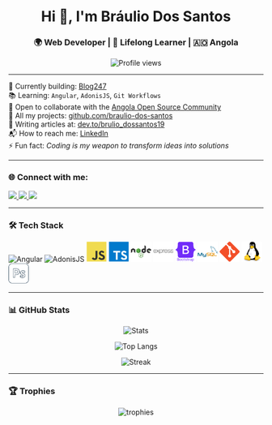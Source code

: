<h1 align="center">Hi 👋, I'm Bráulio Dos Santos</h1>
<h3 align="center">🌍 Web Developer | 🌱 Lifelong Learner | 🇦🇴 Angola</h3>

<div align="center">
  <img src="https://komarev.com/ghpvc/?username=braulio-dos-santos&label=Profile%20views&color=blueviolet&style=flat" alt="Profile views" />
</div>

---

🔭 Currently building: [Blog247](https://github.com/braulio-dos-santos/blog247_frontend)  
📚 Learning: `Angular`, `AdonisJS`, `Git Workflows`  
🤝 Open to collaborate with the [Angola Open Source Community](https://github.com/angolaosc)  
💼 All my projects: [github.com/braulio-dos-santos](https://github.com/braulio-dos-santos)  
🧠 Writing articles at: [dev.to/brulio_dossantos19](https://dev.to/brulio_dossantos19)  
📬 How to reach me: [LinkedIn](https://www.linkedin.com/in/br%C3%A1ulio-dos-santos-0875bb268/)  
⚡ Fun fact: *Coding is my weapon to transform ideas into solutions*

---

### 🌐 Connect with me:

<p align="left">
  <a href="https://dev.to/brulio_dossantos19" target="_blank">
    <img src="https://img.shields.io/badge/dev.to-000000?style=for-the-badge&logo=devdotto&logoColor=white" />
  </a>
  <a href="https://www.linkedin.com/in/br%C3%A1ulio-dos-santos-0875bb268/" target="_blank">
    <img src="https://img.shields.io/badge/LinkedIn-0A66C2?style=for-the-badge&logo=linkedin&logoColor=white" />
  </a>
  <a href="https://web.facebook.com/brauliojunior19" target="_blank">
    <img src="https://img.shields.io/badge/Facebook-1877F2?style=for-the-badge&logo=facebook&logoColor=white" />
  </a>
</p>

---

### 🛠️ Tech Stack

<p align="left">
  <img src="https://angular.io/assets/images/logos/angular/angular.svg" alt="Angular" width="40" height="40"/>
  <img src="https://avatars.githubusercontent.com/u/13810383?s=200&v=4" alt="AdonisJS" width="40" height="40"/>
  <img src="https://raw.githubusercontent.com/devicons/devicon/master/icons/javascript/javascript-original.svg" alt="JavaScript" width="40" height="40"/>
  <img src="https://raw.githubusercontent.com/devicons/devicon/master/icons/typescript/typescript-original.svg" alt="TypeScript" width="40" height="40"/>
  <img src="https://raw.githubusercontent.com/devicons/devicon/master/icons/nodejs/nodejs-original-wordmark.svg" alt="Node.js" width="40" height="40"/>
  <img src="https://raw.githubusercontent.com/devicons/devicon/master/icons/express/express-original-wordmark.svg" alt="Express.js" width="40" height="40"/>
  <img src="https://raw.githubusercontent.com/devicons/devicon/master/icons/bootstrap/bootstrap-plain-wordmark.svg" alt="Bootstrap" width="40" height="40"/>
  <img src="https://raw.githubusercontent.com/devicons/devicon/master/icons/mysql/mysql-original-wordmark.svg" alt="MySQL" width="40" height="40"/>
  <img src="https://raw.githubusercontent.com/devicons/devicon/master/icons/git/git-original.svg" alt="Git" width="40" height="40"/>
  <img src="https://raw.githubusercontent.com/devicons/devicon/master/icons/linux/linux-original.svg" alt="Linux" width="40" height="40"/>
  <img src="https://raw.githubusercontent.com/devicons/devicon/master/icons/photoshop/photoshop-line.svg" alt="Photoshop" width="40" height="40"/>
</p>

---

### 📊 GitHub Stats

<p align="center">
  <img src="https://github-readme-stats.vercel.app/api?username=braulio-dos-santos&show_icons=true&theme=tokyonight" alt="Stats" />
</p>
<p align="center">
  <img src="https://github-readme-stats.vercel.app/api/top-langs/?username=braulio-dos-santos&layout=compact&theme=tokyonight" alt="Top Langs" />
</p>
<p align="center">
  <img src="https://github-readme-streak-stats.herokuapp.com/?user=braulio-dos-santos&theme=tokyonight" alt="Streak" />
</p>

---

### 🏆 Trophies

<p align="center">
  <img src="https://github-profile-trophy.vercel.app/?username=braulio-dos-santos&theme=darkhub&column=4&margin-w=15&margin-h=15" alt="trophies" />
</p>
